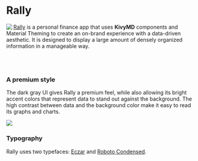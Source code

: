 # Rally
<img src="https://github.com/kivymd/KivyMD/raw/master/demos/rally/assets/images/logo.png" align="left"/>

[Rally](https://material.io/design/material-studies/rally.html) is a personal finance app that uses **KivyMD** components and Material Theming to create an on-brand experience with a data-driven aesthetic. It is designed to display a large amount of densely organized information in a manageable way.

<br></br>

### A premium style
The dark gray UI gives Rally a premium feel, while also allowing its bright accent colors that represent data to stand out against the background. The high contrast between data and the background color make it easy to read its graphs and charts.

<img src="https://lh3.googleusercontent.com/UeFg3kD_kIYIHmsXDnPKKJIYQIZkhM3C-4-7YQrDNqwUCPQbBJh94K3S62aEgJqJ3Wh5MoAM05ZziA8yUnbnmF98JKqJMoDITgNR5A=w1064-v0"/>


### Typography
Rally uses two typefaces: [Eczar](https://fonts.google.com/specimen/Eczar) and [Roboto Condensed](https://fonts.google.com/specimen/Roboto+Condensed).
